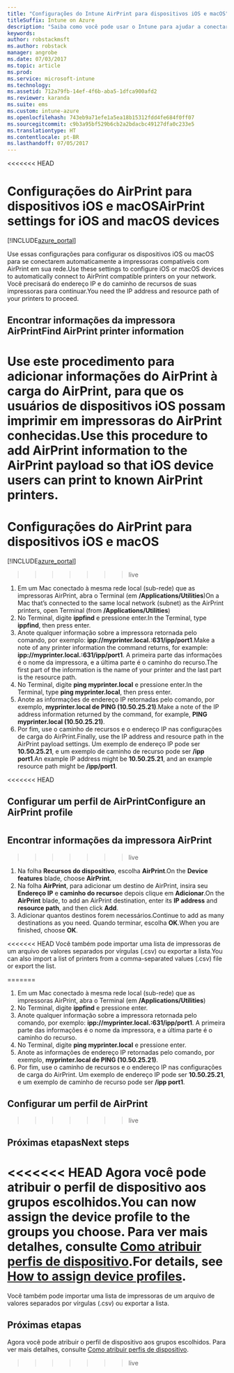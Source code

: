 ```yaml
---
title: "Configurações do Intune AirPrint para dispositivos iOS e macOS"
titleSuffix: Intune on Azure
description: "Saiba como você pode usar o Intune para ajudar a conectar automaticamente dispositivos iOS e macOS com impressoras compatíveis com AirPrint."
keywords: 
author: robstackmsft
ms.author: robstack
manager: angrobe
ms.date: 07/03/2017
ms.topic: article
ms.prod: 
ms.service: microsoft-intune
ms.technology: 
ms.assetid: 712a79fb-14ef-4f6b-aba5-1dfca900afd2
ms.reviewer: karanda
ms.suite: ems
ms.custom: intune-azure
ms.openlocfilehash: 743eb9a71efe1a5ea18b15312fdd4fe684f0ff07
ms.sourcegitcommit: c9b3a95bf529b6cb2a2bdacbc49127dfa0c233e5
ms.translationtype: HT
ms.contentlocale: pt-BR
ms.lasthandoff: 07/05/2017
---
```

<<<<<<< HEAD
# <span data-ttu-id="7fd8a-103">Configurações do AirPrint para dispositivos iOS e macOS</span><span class="sxs-lookup"><span data-stu-id="7fd8a-103">AirPrint settings for iOS and macOS devices</span></span>
<a id="airprint-settings-for-ios-and-macos-devices" class="xliff"></a>

[!INCLUDE[azure_portal](./includes/azure_portal.md)]

<span data-ttu-id="7fd8a-104">Use essas configurações para configurar os dispositivos iOS ou macOS para se conectarem automaticamente a impressoras compatíveis com AirPrint em sua rede.</span><span class="sxs-lookup"><span data-stu-id="7fd8a-104">Use these settings to configure iOS or macOS devices to automatically connect to AirPrint compatible printers on your network.</span></span> <span data-ttu-id="7fd8a-105">Você precisará do endereço IP e do caminho de recursos de suas impressoras para continuar.</span><span class="sxs-lookup"><span data-stu-id="7fd8a-105">You need the IP address and resource path of your printers to proceed.</span></span>

## <span data-ttu-id="7fd8a-106">Encontrar informações da impressora AirPrint</span><span class="sxs-lookup"><span data-stu-id="7fd8a-106">Find AirPrint printer information</span></span>
<a id="find-airprint-printer-information" class="xliff"></a>

<span data-ttu-id="7fd8a-107">Use este procedimento para adicionar informações do AirPrint à carga do AirPrint, para que os usuários de dispositivos iOS possam imprimir em impressoras do AirPrint conhecidas.</span><span class="sxs-lookup"><span data-stu-id="7fd8a-107">Use this procedure to add AirPrint information to the AirPrint payload so that iOS device users can print to known AirPrint printers.</span></span>
=======
# Configurações do AirPrint para dispositivos iOS e macOS
<a id="airprint-settings-for-ios-and-macos-devices" class="xliff"></a>

[!INCLUDE[azure_portal](./includes/azure_portal.md)]
>>>>>>> live

1. <span data-ttu-id="7fd8a-108">Em um Mac conectado à mesma rede local (sub-rede) que as impressoras AirPrint, abra o Terminal (em **/Applications/Utilities**)</span><span class="sxs-lookup"><span data-stu-id="7fd8a-108">On a Mac that’s connected to the same local network (subnet) as the AirPrint printers, open Terminal (from **/Applications/Utilities**)</span></span>
2. <span data-ttu-id="7fd8a-109">No Terminal, digite **ippfind** e pressione enter.</span><span class="sxs-lookup"><span data-stu-id="7fd8a-109">In the Terminal, type **ippfind**, then press enter.</span></span>
3. <span data-ttu-id="7fd8a-110">Anote qualquer informação sobre a impressora retornada pelo comando, por exemplo: **ipp://myprinter.local.:631/ipp/port1**.</span><span class="sxs-lookup"><span data-stu-id="7fd8a-110">Make a note of any printer information the command returns, for example: **ipp://myprinter.local.:631/ipp/port1**.</span></span> <span data-ttu-id="7fd8a-111">A primeira parte das informações é o nome da impressora, e a última parte é o caminho do recurso.</span><span class="sxs-lookup"><span data-stu-id="7fd8a-111">The first part of the information is the name of your printer and the last part is the resource path.</span></span>
4. <span data-ttu-id="7fd8a-112">No Terminal, digite **ping myprinter.local** e pressione enter.</span><span class="sxs-lookup"><span data-stu-id="7fd8a-112">In the Terminal, type **ping myprinter.local**, then press enter.</span></span>
5. <span data-ttu-id="7fd8a-113">Anote as informações de endereço IP retornadas pelo comando, por exemplo, **myprinter.local de PING (10.50.25.21)**.</span><span class="sxs-lookup"><span data-stu-id="7fd8a-113">Make a note of the IP address information returned by the command, for example, **PING myprinter.local (10.50.25.21)**.</span></span>
6. <span data-ttu-id="7fd8a-114">Por fim, use o caminho de recursos e o endereço IP nas configurações de carga do AirPrint.</span><span class="sxs-lookup"><span data-stu-id="7fd8a-114">Finally, use the IP address and resource path in the AirPrint payload settings.</span></span> <span data-ttu-id="7fd8a-115">Um exemplo de endereço IP pode ser **10.50.25.21**, e um exemplo de caminho de recurso pode ser **/ipp port1**.</span><span class="sxs-lookup"><span data-stu-id="7fd8a-115">An example IP address might be **10.50.25.21**, and an example resource path might be **/ipp/port1**.</span></span>

<<<<<<< HEAD
## <span data-ttu-id="7fd8a-116">Configurar um perfil de AirPrint</span><span class="sxs-lookup"><span data-stu-id="7fd8a-116">Configure an AirPrint profile</span></span>
<a id="configure-an-airprint-profile" class="xliff"></a>
=======
## Encontrar informações da impressora AirPrint
<a id="find-airprint-printer-information" class="xliff"></a>
>>>>>>> live

1. <span data-ttu-id="7fd8a-117">Na folha **Recursos do dispositivo**, escolha **AirPrint**.</span><span class="sxs-lookup"><span data-stu-id="7fd8a-117">On the **Device features** blade, choose **AirPrint**.</span></span>
2. <span data-ttu-id="7fd8a-118">Na folha **AirPrint**, para adicionar um destino de AirPrint, insira seu **Endereço IP** e **caminho do recurso**e depois clique em **Adicionar**.</span><span class="sxs-lookup"><span data-stu-id="7fd8a-118">On the **AirPrint** blade, to add an AirPrint destination, enter its **IP address** and **resource path**, and then click **Add**.</span></span>
3. <span data-ttu-id="7fd8a-119">Adicionar quantos destinos forem necessários.</span><span class="sxs-lookup"><span data-stu-id="7fd8a-119">Continue to add as many destinations as you need.</span></span> <span data-ttu-id="7fd8a-120">Quando terminar, escolha **OK**.</span><span class="sxs-lookup"><span data-stu-id="7fd8a-120">When you are finished, choose **OK**.</span></span>

<<<<<<< HEAD
<span data-ttu-id="7fd8a-121">Você também pode importar uma lista de impressoras de um arquivo de valores separados por vírgulas (.csv) ou exportar a lista.</span><span class="sxs-lookup"><span data-stu-id="7fd8a-121">You can also import a list of printers from a comma-separated values (.csv) file or export the list.</span></span>

=======
1. Em um Mac conectado à mesma rede local (sub-rede) que as impressoras AirPrint, abra o Terminal (em **/Applications/Utilities**)
2. No Terminal, digite **ippfind** e pressione enter.
3. Anote qualquer informação sobre a impressora retornada pelo comando, por exemplo: **ipp://myprinter.local.:631/ipp/port1**. A primeira parte das informações é o nome da impressora, e a última parte é o caminho do recurso.
4. No Terminal, digite **ping myprinter.local** e pressione enter.
5. Anote as informações de endereço IP retornadas pelo comando, por exemplo, **myprinter.local de PING (10.50.25.21)**.
6. Por fim, use o caminho de recursos e o endereço IP nas configurações de carga do AirPrint. Um exemplo de endereço IP pode ser **10.50.25.21**, e um exemplo de caminho de recurso pode ser **/ipp port1**.

## Configurar um perfil de AirPrint
<a id="configure-an-airprint-profile" class="xliff"></a>
>>>>>>> live

## <span data-ttu-id="7fd8a-122">Próximas etapas</span><span class="sxs-lookup"><span data-stu-id="7fd8a-122">Next steps</span></span>
<a id="next-steps" class="xliff"></a>

<<<<<<< HEAD
<span data-ttu-id="7fd8a-123">Agora você pode atribuir o perfil de dispositivo aos grupos escolhidos.</span><span class="sxs-lookup"><span data-stu-id="7fd8a-123">You can now assign the device profile to the groups you choose.</span></span> <span data-ttu-id="7fd8a-124">Para ver mais detalhes, consulte [Como atribuir perfis de dispositivo](device-profile-assign.md).</span><span class="sxs-lookup"><span data-stu-id="7fd8a-124">For details, see [How to assign device profiles](device-profile-assign.md).</span></span>
=======
Você também pode importar uma lista de impressoras de um arquivo de valores separados por vírgulas (.csv) ou exportar a lista.


## Próximas etapas
<a id="next-steps" class="xliff"></a>

Agora você pode atribuir o perfil de dispositivo aos grupos escolhidos. Para ver mais detalhes, consulte [Como atribuir perfis de dispositivo](device-profile-assign.md).
>>>>>>> live

